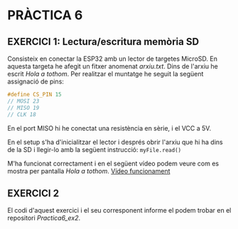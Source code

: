 # PRÀCTICA 6
## EXERCICI 1: Lectura/escritura memòria SD
Consisteix en conectar la ESP32 amb un lector de targetes MicroSD. En aquesta targeta he afegit un fitxer anomenat *arxiu.txt*. Dins de l'arxiu he escrit *Hola a tothom*. Per realitzar el muntatge he seguit la següent assignació de pins:
```cpp
#define CS_PIN 15
// MOSI 23
// MISO 19
// CLK 18
```
En el port MISO hi he conectat una resistència en sèrie, i el VCC a 5V.

En el setup s'ha d'inicialitzar el lector i després obrir l'arxiu que hi ha dins de la SD i llegir-lo amb la següent instrucció: ```myFile.read()```

M'ha funcionat correctament i en el següent vídeo podem veure com es mostra per pantalla *Hola a tothom*.
[Vídeo funcionament](https://drive.google.com/file/d/1Xsqk7YNdsitHwzYRxnjyy0Lx45XFzlbj/view?usp=sharing) 

## EXERCICI 2
El codi d'aquest exercici i el seu corresponent informe el podem trobar en el repositori *Practica6_ex2*. 